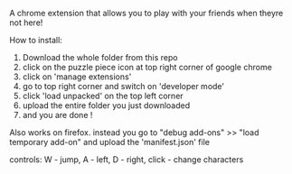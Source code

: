 A chrome extension that allows you to play with your friends when theyre not here! 

How to install: 
1. Download the whole folder from this repo
2. click on the puzzle piece icon at top right corner of google chrome
3. click on 'manage extensions'
4. go to top right corner and switch on 'developer mode'
5. click 'load unpacked' on the top left corner
6. upload the entire folder you just downloaded
7. and you are done !

Also works on firefox. instead you go to "debug add-ons" >> "load temporary add-on" and upload the 'manifest.json' file

controls: 
W - jump,
A - left,
D - right,
click - change characters
